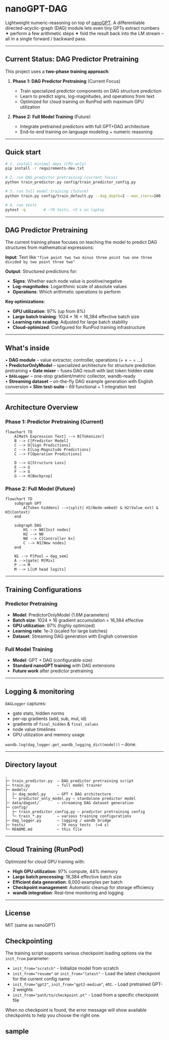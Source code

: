 # nanoGPT-DAG

Lightweight numeric-reasoning on top of [nanoGPT](https://github.com/karpathy/nanoGPT).
A differentiable directed-acyclic-graph (DAG) module lets even tiny GPTs
extract numbers ✦ perform a few arithmetic steps ✦ fold the result back into the
LM stream – all in a single forward / backward pass.

---

## Current Status: DAG Predictor Pretraining

This project uses a **two-phase training approach**:

1. **Phase 1: DAG Predictor Pretraining** (Current Focus)
   - Train specialized predictor components on DAG structure prediction
   - Learn to predict signs, log-magnitudes, and operations from text
   - Optimized for cloud training on RunPod with maximum GPU utilization

2. **Phase 2: Full Model Training** (Future)
   - Integrate pretrained predictors with full GPT+DAG architecture
   - End-to-end training on language modeling + numeric reasoning

---

## Quick start

```bash
# 1. install minimal deps (CPU-only)
pip install -r requirements-dev.txt

# 2. run DAG predictor pretraining (current focus)
python train_predictor.py config/train_predictor_config.py

# 3. run full model training (future)
python train.py config/train_default.py --dag_depth=2 --max_iters=100

# 4. run tests
pytest -q        # ~70 tests, <5 s on laptop
```

---

## DAG Predictor Pretraining

The current training phase focuses on teaching the model to predict DAG structures from mathematical expressions:

**Input**: Text like `"five point two two minus three point two one three divided by two point three two"`

**Output**: Structured predictions for:
- **Signs**: Whether each node value is positive/negative
- **Log-magnitudes**: Logarithmic scale of absolute values  
- **Operations**: Which arithmetic operations to perform

**Key optimizations**:
- **GPU utilization**: 97% (up from 8%)
- **Large batch training**: 1024 × 16 = 16,384 effective batch size
- **Learning rate scaling**: Adjusted for large batch stability
- **Cloud-optimized**: Configured for RunPod training infrastructure

---

## What's inside  
• **DAG module** – value extractor, controller, operations (+ × − ÷ …)  
• **PredictorOnlyModel** – specialized architecture for structure prediction pretraining
• **Gate mixer** – fuses DAG result with last token hidden state  
• **`DAGLogger`** – one-stop gradient/metric collector, wandb-ready  
• **Streaming dataset** – on-the-fly DAG example generation with English conversion
• **Slim test-suite** – 69 functional + 1 integration test

---

## Architecture Overview

### Phase 1: Predictor Pretraining (Current)
```mermaid
flowchart TD
    A[Math Expression Text] --> B[Tokenizer]
    B --> C[Predictor Model]
    C --> D[Sign Predictions]
    C --> E[Log-Magnitude Predictions]  
    C --> F[Operation Predictions]
    
    D --> G[Structure Loss]
    E --> G
    F --> G
    G --> H[Backprop]
```

### Phase 2: Full Model (Future)
```mermaid
flowchart TD
    subgraph GPT
        A[Token hiddens] -->|split| H1(Node-embed) & H2(Value ext) & H3(Context)
    end

    subgraph DAG
        H1 --> N0[Init nodes]
        H2 --> N0
        N0 --> C[Controller k×]
        C --> N1[New nodes]
    end

    N1 --> P[Pool → dag_sem]
    A -->|gate| M[Mix]
    P --> M
    M --> L[LM head logits]
```

---

## Training Configurations

### Predictor Pretraining
- **Model**: PredictorOnlyModel (1.6M parameters)
- **Batch size**: 1024 × 16 gradient accumulation = 16,384 effective
- **GPU utilization**: 97% (highly optimized)
- **Learning rate**: 1e-3 (scaled for large batches)
- **Dataset**: Streaming DAG generation with English conversion

### Full Model Training
- **Model**: GPT + DAG (configurable size)
- **Standard nanoGPT training** with DAG extensions
- **Future work** after predictor pretraining

---

## Logging & monitoring

`DAGLogger` captures:
* gate stats, hidden norms
* per-op gradients (add, sub, mul, id)
* gradients of `final_hidden` & `final_values`
* node value timelines
* GPU utilization and memory usage

`wandb.log(dag_logger.get_wandb_logging_dict(model))` – done.

---

## Directory layout

```
.
├─ train_predictor.py  – DAG predictor pretraining script
├─ train.py            – full model trainer
├─ models/
│  ├─ dag_model.py     – GPT + DAG architecture
│  └─ predictor_only_model.py – standalone predictor model
├─ data/dagset/        – streaming DAG dataset generation
├─ config/
│  ├─ train_predictor_config.py – predictor pretraining config
│  └─ train_*.py       – various training configurations
├─ dag_logger.py       – logging / wandb bridge
├─ tests/              – 70 nosy tests  (≈4 s)
└─ README.md           – this file
```

---

## Cloud Training (RunPod)

Optimized for cloud GPU training with:
- **High GPU utilization**: 97% compute, 44% memory
- **Large batch processing**: 16,384 effective batch size
- **Efficient data generation**: 8,000 examples per batch
- **Checkpoint management**: Automatic cleanup for storage efficiency
- **wandb integration**: Real-time monitoring and logging

---

## License
MIT (same as nanoGPT)

## Checkpointing

The training script supports various checkpoint loading options via the `init_from` parameter:

- `init_from="scratch"` - Initialize model from scratch
- `init_from="resume"` or `init_from="latest"` - Load the latest checkpoint for the current config name
- `init_from="gpt2"`, `init_from="gpt2-medium"`, etc. - Load pretrained GPT-2 weights
- `init_from="path/to/checkpoint.pt"` - Load from a specific checkpoint file

When no checkpoint is found, the error message will show available checkpoints to help you choose the right one.

## sample